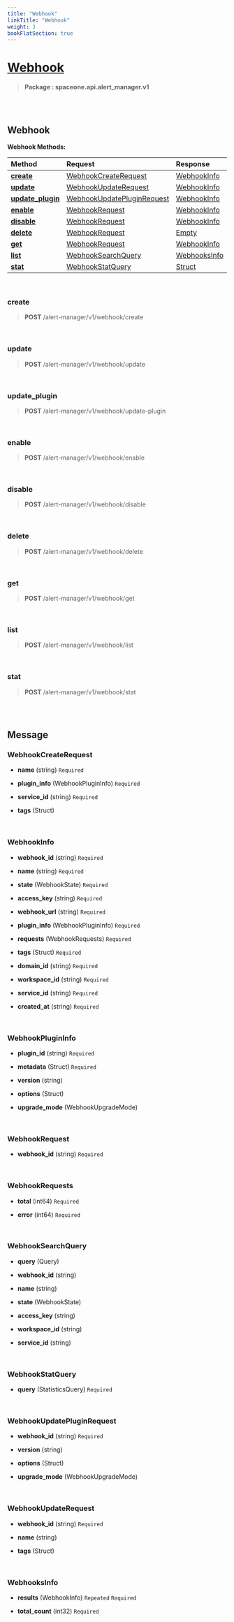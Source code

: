 ```yaml
---
title: "Webhook"
linkTitle: "Webhook"
weight: 3
bookFlatSection: true
---
```

# [Webhook](#Webhook)



>  **Package : spaceone.api.alert_manager.v1**

<br>
<br>

## Webhook





**Webhook Methods:**


| Method | Request | Response |
| :----- | :-------- | :-------- |
| [**create**](./Webhook#create) | [WebhookCreateRequest](Webhook#webhookcreaterequest) | [WebhookInfo](Webhook#webhookinfo) |
| [**update**](./Webhook#update) | [WebhookUpdateRequest](Webhook#webhookupdaterequest) | [WebhookInfo](Webhook#webhookinfo) |
| [**update_plugin**](./Webhook#update_plugin) | [WebhookUpdatePluginRequest](Webhook#webhookupdatepluginrequest) | [WebhookInfo](Webhook#webhookinfo) |
| [**enable**](./Webhook#enable) | [WebhookRequest](Webhook#webhookrequest) | [WebhookInfo](Webhook#webhookinfo) |
| [**disable**](./Webhook#disable) | [WebhookRequest](Webhook#webhookrequest) | [WebhookInfo](Webhook#webhookinfo) |
| [**delete**](./Webhook#delete) | [WebhookRequest](Webhook#webhookrequest) | [Empty](Webhook#empty) |
| [**get**](./Webhook#get) | [WebhookRequest](Webhook#webhookrequest) | [WebhookInfo](Webhook#webhookinfo) |
| [**list**](./Webhook#list) | [WebhookSearchQuery](Webhook#webhooksearchquery) | [WebhooksInfo](Webhook#webhooksinfo) |
| [**stat**](./Webhook#stat) | [WebhookStatQuery](Webhook#webhookstatquery) | [Struct](Webhook#struct) |



    
<br>

### create





> **POST** /alert-manager/v1/webhook/create
>






    
<br>

### update





> **POST** /alert-manager/v1/webhook/update
>






    
<br>

### update_plugin





> **POST** /alert-manager/v1/webhook/update-plugin
>






    
<br>

### enable





> **POST** /alert-manager/v1/webhook/enable
>






    
<br>

### disable





> **POST** /alert-manager/v1/webhook/disable
>






    
<br>

### delete





> **POST** /alert-manager/v1/webhook/delete
>






    
<br>

### get





> **POST** /alert-manager/v1/webhook/get
>






    
<br>

### list





> **POST** /alert-manager/v1/webhook/list
>






    
<br>

### stat





> **POST** /alert-manager/v1/webhook/stat
>






    


<br>
<br>

## Message



### WebhookCreateRequest
* **name** (string)   `Required` 

    
* **plugin_info** (WebhookPluginInfo)   `Required` 

    
* **service_id** (string)   `Required` 

    
* **tags** (Struct)  

    <br>

### WebhookInfo
* **webhook_id** (string)   `Required` 

    
* **name** (string)   `Required` 

    
* **state** (WebhookState)   `Required` 

    
* **access_key** (string)   `Required` 

    
* **webhook_url** (string)   `Required` 

    
* **plugin_info** (WebhookPluginInfo)   `Required` 

    
* **requests** (WebhookRequests)   `Required` 

    
* **tags** (Struct)   `Required` 

    
* **domain_id** (string)   `Required` 

    
* **workspace_id** (string)   `Required` 

    
* **service_id** (string)   `Required` 

    
* **created_at** (string)   `Required` 

    <br>

### WebhookPluginInfo
* **plugin_id** (string)   `Required` 

    
* **metadata** (Struct)   `Required` 

    
* **version** (string)  

    
* **options** (Struct)  

    
* **upgrade_mode** (WebhookUpgradeMode)  

    <br>

### WebhookRequest
* **webhook_id** (string)   `Required` 

    <br>

### WebhookRequests
* **total** (int64)   `Required` 

    
* **error** (int64)   `Required` 

    <br>

### WebhookSearchQuery
* **query** (Query)  

    
* **webhook_id** (string)  

    
* **name** (string)  

    
* **state** (WebhookState)  

    
* **access_key** (string)  

    
* **workspace_id** (string)  

    
* **service_id** (string)  

    <br>

### WebhookStatQuery
* **query** (StatisticsQuery)   `Required` 

    <br>

### WebhookUpdatePluginRequest
* **webhook_id** (string)   `Required` 

    
* **version** (string)  

    
* **options** (Struct)  

    
* **upgrade_mode** (WebhookUpgradeMode)  

    <br>

### WebhookUpdateRequest
* **webhook_id** (string)   `Required` 

    
* **name** (string)  

    
* **tags** (Struct)  

    <br>

### WebhooksInfo
* **results** (WebhookInfo)  `Repeated`    `Required` 

    
* **total_count** (int32)   `Required` 

    <br>
